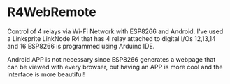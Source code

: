 # R4WebRemote
Control of 4 relays via Wi-Fi Network with ESP8266 and Android.
I've used a Linksprite LinkNode R4 that has 4 relay attached to digital I/Os 12,13,14 and 16
ESP8266 is programmed using Arduino IDE.

Android APP is not necessary since ESP8266 generates a webpage that can be viewed with every browser, but having an APP is more cool and the interface is more beautiful!
